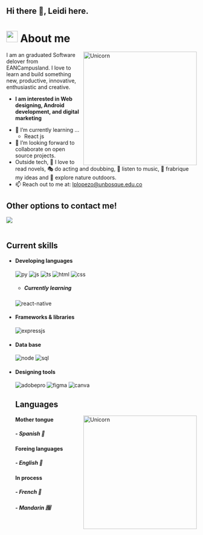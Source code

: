 ## Hi there 👋, Leidi here. 

# <img src="https://media.giphy.com/media/ObNTw8Uzwy6KQ/giphy.gif" width="30px">&nbsp;**About me**

<img align="right" width=300px alt="Unicorn" src="https://c.tenor.com/GN73MKBawZYAAAAi/busy-cute.gif" />

I am an graduated Software delover from EANCampusland. I love to learn and build something new, productive, innovative, enthusiastic and creative.
* **I am interested in Web designing, Android development, and digital marketing**
- 🌱 I’m currently learning ...
  - React js
- 👯 I’m looking forward to collaborate on open source projects.
- Outside tech, 📖 I love to read novels, 🎭 do acting and doubbing, 🎵 listen to music, 👗 frabrique my ideas and 🌴 explore nature outdoors.
- 📫 Reach out to me at: <a href="lplopezo@unbosque.edu.co">lplopezo@unbosque.edu.co</a>

## Other options to contact me!
[<img src="https://img.shields.io/badge/linkedin-%230077B5.svg?&style=for-the-badge&logo=linkedin&logoColor=white" />]() 
<br> <br>

<h2> Current skills </h2>
  
- <h4> Developing languages </h4>
  <img src = "https://img.shields.io/badge/Python-3776AB?style=for-the-badge&logo=python&logoColor=white" alt = "py" />
  <img src = "https://img.shields.io/badge/JavaScript-323330?style=for-the-badge&logo=javascript&logoColor=F7DF1E" alt = "js" />
  <img src = "https://img.shields.io/badge/TypeScript-007ACC?style=for-the-badge&logo=typescript&logoColor=white" alt = "ts" />
  <img src = "https://img.shields.io/badge/HTML5-E34F26?style=for-the-badge&logo=html5&logoColor=white" alt = "html" />
  <img src = "https://img.shields.io/badge/CSS3-1572B6?style=for-the-badge&logo=css3&logoColor=white" alt = "css" />
  
  - <h5> Currently learning </h5>
   <img src = "https://img.shields.io/badge/react_native-%2320232a.svg?style=for-the-badge&logo=react&logoColor=%2361DAFB" alt = "react-native" />
  
- <h4> Frameworks & libraries </h4>
  <img src = "https://img.shields.io/badge/express.js-%23404d59.svg?style=for-the-badge&logo=express&logoColor=%2361DAFB" alt = "expressjs" />


- <h4> Data base </h4>
    <img src = "https://img.shields.io/badge/Node.js-43853D?style=for-the-badge&logo=node.js&logoColor=white" alt = "node" />
    <img src = "https://img.shields.io/badge/MySQL-005C84?style=for-the-badge&logo=mysql&logoColor=white" alt = "sql" />

  
- <h4> Designing tools </h4>
  <img src = "https://img.shields.io/badge/Adobe%20Premiere%20Pro-9999FF?style=for-the-badge&logo=Adobe%20Premiere%20Pro&logoColor=white" alt = "adobepro" />
  <img src = "https://img.shields.io/badge/figma-%23F24E1E.svg?style=for-the-badge&logo=figma&logoColor=white" alt = "figma" />
  <img src = "https://img.shields.io/badge/Canva-%2300C4CC.svg?&style=for-the-badge&logo=Canva&logoColor=white" alt = "canva" />
  
  </br>

    <h2> Languages </h2>
          <img align="right" width=300px alt="Unicorn" src="https://media.tenor.com/XRlNqlykMEAAAAAj/tkthao219-bubududu.gif" />
    <h4> Mother tongue </h4>
      <h5>- Spanish 📰</h5>
    <h4> Foreing languages </h4>
     <h5>- English 🗽</h5>
   <h4>In process </h4>
    <h5>- French 	🗼 </h5>
    <h5>- Mandarin 🈯</h5>
